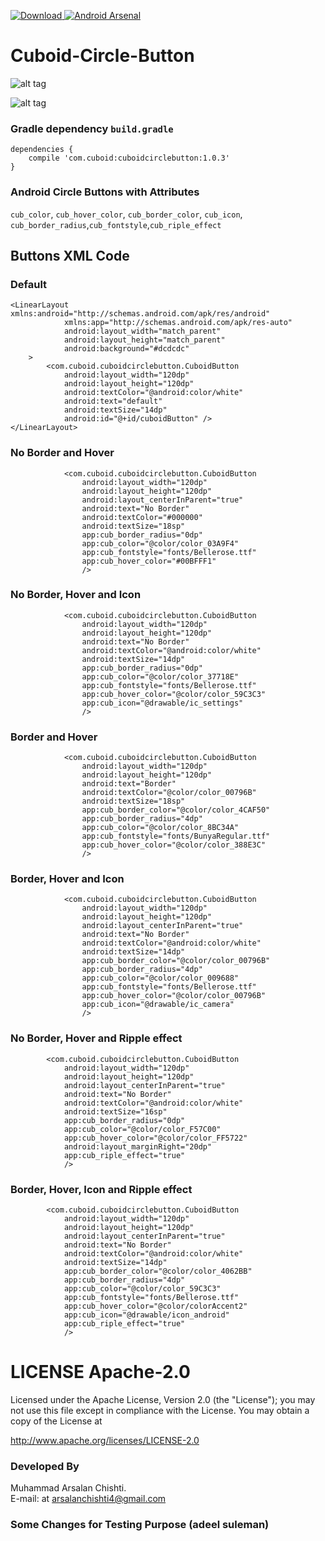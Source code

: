 [ ![Download](https://api.bintray.com/packages/muhammadarsalanchishti/maven/CircleButton/images/download.svg) ](https://bintray.com/muhammadarsalanchishti/maven/CircleButton/_latestVersion)[![Android Arsenal](https://img.shields.io/badge/Android%20Arsenal-Cuboid--Circle--Button-brightgreen.svg?style=flat)](http://android-arsenal.com/details/1/4129)

# Cuboid-Circle-Button
![alt tag](https://drive.google.com/uc?export=view&id=0B9zPkaTxGxJFendkcnI0VE1tMTQ)

![alt tag](https://drive.google.com/uc?export=view&id=0B9zPkaTxGxJFNzhBZUFWVmFtNlU)

### Gradle dependency  ```build.gradle```
```
dependencies {
    compile 'com.cuboid:cuboidcirclebutton:1.0.3'
}
```
### Android Circle Buttons with Attributes

``cub_color``, ``cub_hover_color``, ``cub_border_color``, ``cub_icon``, ``cub_border_radius``,``cub_fontstyle``,``cub_riple_effect``

## Buttons XML Code

### Default

```
<LinearLayout xmlns:android="http://schemas.android.com/apk/res/android"
            xmlns:app="http://schemas.android.com/apk/res-auto"
            android:layout_width="match_parent"
            android:layout_height="match_parent"
            android:background="#dcdcdc"
    >
        <com.cuboid.cuboidcirclebutton.CuboidButton
            android:layout_width="120dp"
            android:layout_height="120dp"
            android:textColor="@android:color/white"
            android:text="default"
            android:textSize="14dp"
            android:id="@+id/cuboidButton" />
</LinearLayout>
```
### No Border and Hover
```
            <com.cuboid.cuboidcirclebutton.CuboidButton
                android:layout_width="120dp"
                android:layout_height="120dp"
                android:layout_centerInParent="true"
                android:text="No Border"
                android:textColor="#000000"
                android:textSize="18sp"
                app:cub_border_radius="0dp"
                app:cub_color="@color/color_03A9F4"
                app:cub_fontstyle="fonts/Bellerose.ttf"
                app:cub_hover_color="#00BFFF1"
                />
```

### No Border, Hover and Icon
```
            <com.cuboid.cuboidcirclebutton.CuboidButton
                android:layout_width="120dp"
                android:layout_height="120dp"
                android:text="No Border"
                android:textColor="@android:color/white"
                android:textSize="14dp"
                app:cub_border_radius="0dp"
                app:cub_color="@color/color_37718E"
                app:cub_fontstyle="fonts/Bellerose.ttf"
                app:cub_hover_color="@color/color_59C3C3"
                app:cub_icon="@drawable/ic_settings"
                />
```

### Border and Hover
```
            <com.cuboid.cuboidcirclebutton.CuboidButton
                android:layout_width="120dp"
                android:layout_height="120dp"
                android:text="Border"
                android:textColor="@color/color_00796B"
                android:textSize="18sp"
                app:cub_border_color="@color/color_4CAF50"
                app:cub_border_radius="4dp"
                app:cub_color="@color/color_8BC34A"
                app:cub_fontstyle="fonts/BunyaRegular.ttf"
                app:cub_hover_color="@color/color_388E3C"
                />
```

### Border, Hover and Icon
```
            <com.cuboid.cuboidcirclebutton.CuboidButton
                android:layout_width="120dp"
                android:layout_height="120dp"
                android:layout_centerInParent="true"
                android:text="No Border"
                android:textColor="@android:color/white"
                android:textSize="14dp"
                app:cub_border_color="@color/color_00796B"
                app:cub_border_radius="4dp"
                app:cub_color="@color/color_009688"
                app:cub_fontstyle="fonts/Bellerose.ttf"
                app:cub_hover_color="@color/color_00796B"
                app:cub_icon="@drawable/ic_camera"
                />
```
### No Border, Hover and Ripple effect
```
        <com.cuboid.cuboidcirclebutton.CuboidButton
            android:layout_width="120dp"
            android:layout_height="120dp"
            android:layout_centerInParent="true"
            android:text="No Border"
            android:textColor="@android:color/white"
            android:textSize="16sp"
            app:cub_border_radius="0dp"
            app:cub_color="@color/color_F57C00"
            app:cub_hover_color="@color/color_FF5722"
            android:layout_marginRight="20dp"
            app:cub_riple_effect="true"
            />
```

### Border, Hover, Icon and Ripple effect
```
        <com.cuboid.cuboidcirclebutton.CuboidButton
            android:layout_width="120dp"
            android:layout_height="120dp"
            android:layout_centerInParent="true"
            android:text="No Border"
            android:textColor="@android:color/white"
            android:textSize="14dp"
            app:cub_border_color="@color/color_4062BB"
            app:cub_border_radius="4dp"
            app:cub_color="@color/color_59C3C3"
            app:cub_fontstyle="fonts/Bellerose.ttf"
            app:cub_hover_color="@color/colorAccent2"
            app:cub_icon="@drawable/icon_android"
            app:cub_riple_effect="true"
            />
```

# LICENSE Apache-2.0

Licensed under the Apache License, Version 2.0 (the "License");
you may not use this file except in compliance with the License.
You may obtain a copy of the License at

http://www.apache.org/licenses/LICENSE-2.0

### Developed By

Muhammad Arsalan Chishti.  
E-mail: at <arsalanchishti4@gmail.com>

### Some Changes for Testing Purpose (adeel suleman)
